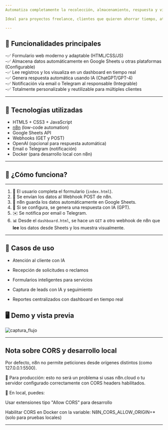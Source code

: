 ```yaml
---
Automatiza completamente la recolección, almacenamiento, respuesta y visualización de datos desde formularios web utilizando [n8n](https://n8n.io/), Google Sheets y OpenAI.

Ideal para proyectos freelance, clientes que quieren ahorrar tiempo, atención al cliente inteligente, y negocios que buscan una solución económica pero poderosa sin pagar plataformas externas.

---
```


## 🌟 Funcionalidades principales

-✅ Formulario web moderno y adaptable (HTML/CSS/JS)  
-✅ Almacena datos automáticamente en Google Sheets u otras plataformas (Configurable)  
-✅ Lee registros y los visualiza en un dashboard en tiempo real  
-✅ Genera respuesta automática usando IA (ChatGPT/GPT-4)  
-✅ Notificación vía email o Telegram al responsable (Integrable)  
-✅ Totalmente personalizable y reutilizable para múltiples clientes

---

## 🧩 Tecnologías utilizadas

- HTML5 + CSS3 + JavaScript
- [n8n](https://n8n.io/) (low-code automation)
- Google Sheets API
- Webhooks (GET y POST)
- OpenAI (opcional para respuesta automática)
- Email o Telegram (notificación)
- Docker (para desarrollo local con n8n)

---
## 📌 ¿Cómo funciona?
---
1. 🧾 El usuario completa el formulario (`index.html`).
2. 🔗 Se envían los datos al Webhook POST de n8n.
3. 📄 n8n guarda los datos automáticamente en Google Sheets.
4. 🧠 Si se configura, se genera una respuesta con IA (GPT).
5. ✉️ Se notifica por email o Telegram.
6. 📊 Desde el `dashboard.html`, se hace un `GET` a otro webhook de n8n que **lee** los datos desde Sheets y los muestra visualmente.

---
🎯 Casos de uso
---
- Atención al cliente con IA

- Recepción de solicitudes o reclamos

- Formularios inteligentes para servicios

- Captura de leads con IA y seguimiento

- Reportes centralizados con dashboard en tiempo real


## 🖥️ Demo y vista previa

![captura_flujo](https://github.com/user-attachments/assets/c167be37-21c1-4038-aceb-af18a1d8470a)


---
Nota sobre CORS y desarrollo local
---
Por defecto, n8n no permite peticiones desde orígenes distintos (como 127.0.0.1:5500).

🔐 Para producción: esto no será un problema si usas n8n.cloud o tu servidor configurado correctamente con CORS headers habilitados.

🔧 En local, puedes:

Usar extensiones tipo "Allow CORS" para desarrollo

Habilitar CORS en Docker con la variable:
N8N_CORS_ALLOW_ORIGIN=* (solo para pruebas locales)

---
